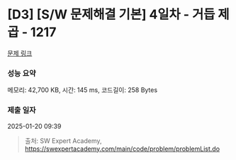# [D3] [S/W 문제해결 기본] 4일차 - 거듭 제곱 - 1217 

[문제 링크](https://swexpertacademy.com/main/code/problem/problemDetail.do?contestProbId=AV14dUIaAAUCFAYD) 

### 성능 요약

메모리: 42,700 KB, 시간: 145 ms, 코드길이: 258 Bytes

### 제출 일자

2025-01-20 09:39



> 출처: SW Expert Academy, https://swexpertacademy.com/main/code/problem/problemList.do